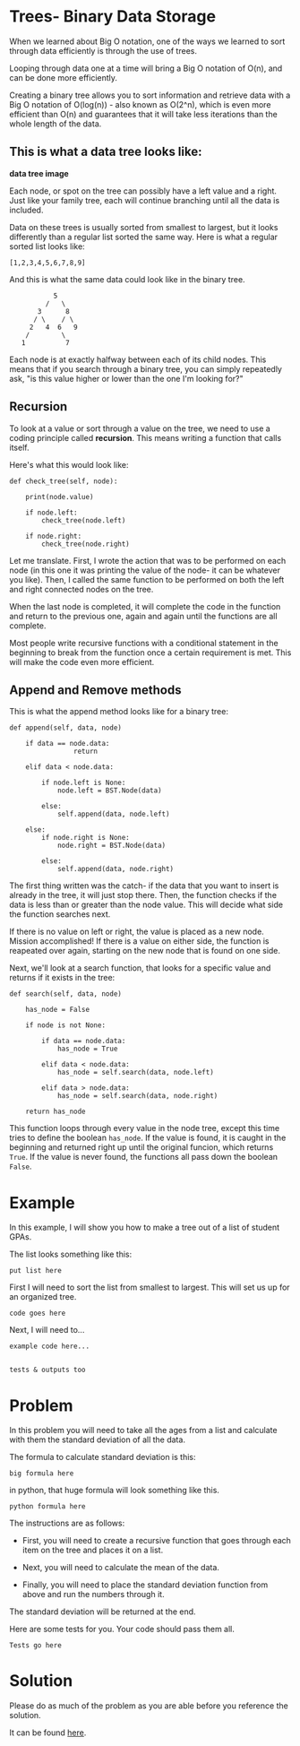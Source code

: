 # Trees- Binary Data Storage

When we learned about Big O notation, one of the ways we learned to sort through data efficiently is through the use of trees.

Looping through data one at a time will bring a Big O notation of O(n), and can be done more efficiently.

Creating a binary tree allows you to sort information and retrieve data with a Big O notation of O(log(n)) - also known as O(2^n), which is even more efficient than O(n) and guarantees that it will take less iterations than the whole length of the data.

## This is what a data tree looks like:

**data tree image**

Each node, or spot on the tree can possibly have a left value and a right. Just like your family tree, each will continue branching until all the data is included.

Data on these trees is usually sorted from smallest to largest, but it looks differently than a regular list sorted the same way. Here is what a regular sorted list looks like:

```
[1,2,3,4,5,6,7,8,9]
```

And this is what the same data could look like in the binary tree.

```
           5 
         /   \
       3      8
      / \    / \
     2   4  6   9
    /        \
   1          7
```

Each node is at exactly halfway between each of its child nodes. This means that if you search through a binary tree, you can simply repeatedly ask, "is this value higher or lower than the one I'm looking for?"

## Recursion

To look at a value or sort through a value on the tree, we need to use a coding principle called **recursion**. This means writing a function that calls itself.

Here's what this would look like:

```
def check_tree(self, node):

    print(node.value)

    if node.left:
        check_tree(node.left)

    if node.right:
        check_tree(node.right)
```

Let me translate. First, I wrote the action that was to be performed on each node (in this one it was printing the value of the node- it can be whatever you like). Then, I called the same function to be performed on both the left and right connected nodes on the tree.

When the last node is completed, it will complete the code in the function and return to the previous one, again and again until the functions are all complete.

Most people write recursive functions with a conditional statement in the beginning to break from the function once a certain requirement is met. This will make the code even more efficient.

## Append and Remove methods

This is what the append method looks like for a binary tree:

```
def append(self, data, node)

    if data == node.data:
                return

    elif data < node.data:

        if node.left is None:
            node.left = BST.Node(data)

        else:
            self.append(data, node.left)

    else:
        if node.right is None:
            node.right = BST.Node(data)

        else:
            self.append(data, node.right) 
```

The first thing written was the catch- if the data that you want to insert is already in the tree, it will just stop there. Then, the function checks if the data is less than or greater than the node value. This will decide what side the function searches next.

If there is no value on left or right, the value is placed as a new node. Mission accomplished! If there is a value on either side, the function is reapeated over again, starting on the new node that is found on one side.

Next, we'll look at a search function, that looks for a specific value and returns if it exists in the tree:

```
def search(self, data, node)

    has_node = False

    if node is not None:

        if data == node.data:
            has_node = True

        elif data < node.data:
            has_node = self.search(data, node.left)

        elif data > node.data:
            has_node = self.search(data, node.right)

    return has_node
```

This function loops through every value in the node tree, except this time tries to define the boolean `has_node`. If the value is found, it is caught in the beginning and returned right up until the original funcion, which returns `True`. If the value is never found, the functions all pass down the boolean `False`.

# Example

In this example, I will show you how to make a tree out of a list of student GPAs.

The list looks something like this: 

```
put list here
```

First I will need to sort the list from smallest to largest. This will set us up for an organized tree.

```
code goes here
```

Next, I will need to...

```
example code here...


tests & outputs too
```

# Problem

In this problem you will need to take all the ages from a list and calculate with them the standard deviation of all the data.

The formula to calculate standard deviation is this:

```
big formula here
```

in python, that huge formula will look something like this.

```
python formula here
```

The instructions are as follows:

* First, you will need to create a recursive function that goes through each item on the tree and places it on a list.

* Next, you will need to calculate the mean of the data.

* Finally, you will need to place the standard deviation function from above and run the numbers through it.

The standard deviation will be returned at the end.

Here are some tests for you. Your code should pass them all.

```
Tests go here
```

# Solution

Please do as much of the problem as you are able before you reference the solution.

It can be found [here](solution-3.py).